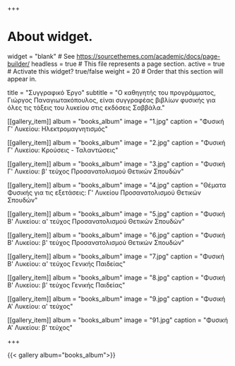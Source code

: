+++
# About widget.
widget = "blank"  # See https://sourcethemes.com/academic/docs/page-builder/
headless = true  # This file represents a page section.
active = true  # Activate this widget? true/false
weight = 20  # Order that this section will appear in.

title = "Συγγραφικό Έργο"
subtitle = "Ο καθηγητής του προγράμματος, Γιώργος Παναγιωτακόπουλος, είναι συγγραφέας βιβλίων φυσικής για όλες τις τάξεις του λυκείου στις εκδόσεις Σαββάλα."

[[gallery_item]]
album = "books_album"
image = "1.jpg"
caption = "Φυσική Γ' Λυκείου: Ηλεκτρομαγνητισμός"

[[gallery_item]]
album = "books_album"
image = "2.jpg"
caption = "Φυσική Γ' Λυκείου: Κρούσεις - Ταλαντώσεις"

[[gallery_item]]
album = "books_album"
image = "3.jpg"
caption = "Φυσική Γ' Λυκείου: β' τεύχος Προσανατολισμού Θετικών Σπουδών"

[[gallery_item]]
album = "books_album"
image = "4.jpg"
caption = "Θέματα Φυσικής για τις εξετάσεις: Γ' Λυκείου Προσανατολισμού Θετικών Σπουδών"

[[gallery_item]]
album = "books_album"
image = "5.jpg"
caption = "Φυσική Β' Λυκείου: α' τεύχος Προσανατολισμού Θετικών Σπουδών"

[[gallery_item]]
album = "books_album"
image = "6.jpg"
caption = "Φυσική Β' Λυκείου: β' τεύχος Προσανατολισμού Θετικών Σπουδών"

[[gallery_item]]
album = "books_album"
image = "7.jpg"
caption = "Φυσική Β' Λυκείου: α' τεύχος Γενικής Παιδείας"

[[gallery_item]]
album = "books_album"
image = "8.jpg"
caption = "Φυσική Β' Λυκείου: β' τεύχος Γενικής Παιδείας"

[[gallery_item]]
album = "books_album"
image = "9.jpg"
caption = "Φυσική Α' Λυκείου: α' τεύχος"

[[gallery_item]]
album = "books_album"
image = "91.jpg"
caption = "Φυσική Α' Λυκείου: β' τεύχος"

+++

{{< gallery album="books_album">}}